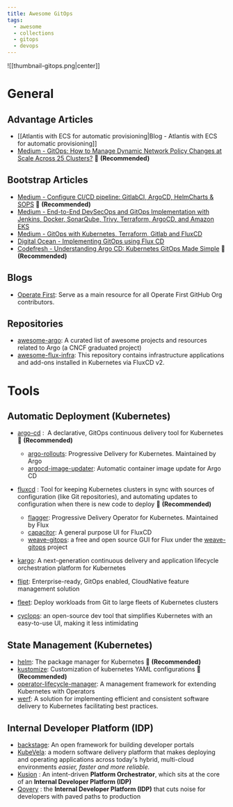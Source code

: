 ```yaml
---
title: Awesome GitOps
tags:
  - awesome
  - collections
  - gitops
  - devops
---
```


![[thumbnail-gitops.png|center]]

# General

## Advantage Articles

- [[Atlantis with ECS for automatic provisioning|Blog - Atlantis with ECS for automatic provisioning]]
- [Medium - GitOps: How to Manage Dynamic Network Policy Changes at Scale Across 25 Clusters?](https://itnext.io/gitops-how-to-manage-dynamic-network-policy-changes-at-scale-across-25-clusters-0727ce1145e5) 🌟 **(Recommended)**
## Bootstrap Articles

- [Medium - Configure CI/CD pipeline: GitlabCI, ArgoCD, HelmCharts & SOPS](https://medium.com/@golaneduard1/configure-ci-cd-pipeline-gitlabci-argocd-helmcharts-sops-3cbf94f300ed) 🌟 **(Recommended)**
- [Medium - End-to-End DevSecOps and GitOps Implementation with Jenkins, Docker, SonarQube, Trivy, Terraform, ArgoCD, and Amazon EKS](https://medium.com/@harsh05/end-to-end-devsecops-and-gitops-implementation-with-jenkins-docker-sonarqube-trivy-terraform-3ae842882b75)
- [Medium - GitOps with Kubernetes, Terraform, Gitlab and FluxCD](https://medium.com/@prag-matic/gitops-with-kubernetes-terraform-gitlab-and-fluxcd-2875d1010dac)
- [Digital Ocean - Implementing GitOps using Flux CD](https://www.digitalocean.com/community/developer-center/implementing-gitops-using-flux-cd)
- [Codefresh - Understanding Argo CD: Kubernetes GitOps Made Simple](https://codefresh.io/learn/argo-cd/) 🌟 **(Recommended)**
## Blogs

- [Operate First](https://www.operate-first.cloud/apps/content/README.html): Serve as a main resource for all Operate First GitHub Org contributors.
## Repositories

- [awesome-argo](https://github.com/akuity/awesome-argo): A curated list of awesome projects and resources related to Argo (a CNCF graduated project)
- [awesome-flux-infra](https://github.com/brainfair/awesome-flux-infra): This repository contains infrastructure applications and add-ons installed in Kubernetes via FluxCD v2.
# Tools

## Automatic Deployment (Kubernetes)

- [argo-cd](https://argo-cd.readthedocs.io/en/stable/) :  A declarative, GitOps continuous delivery tool for Kubernetes 🌟 **(Recommended)**
	- [argo-rollouts](https://github.com/argoproj/argo-rollouts): Progressive Delivery for Kubernetes. Maintained by Argo
	- [argocd-image-updater](https://github.com/argoproj-labs/argocd-image-updater): Automatic container image update for Argo CD

- [fluxcd](https://fluxcd.io/flux/) : Tool for keeping Kubernetes clusters in sync with sources of configuration (like Git repositories), and automating updates to configuration when there is new code to deploy 🌟 **(Recommended)**
	- [flagger](https://flagger.app/): Progressive Delivery Operator for Kubernetes. Maintained by Flux
	- [capacitor](https://github.com/gimlet-io/capacitor):  A general purpose UI for FluxCD
	- [weave-gitops](https://github.com/weaveworks/weave-gitops): a free and open source GUI for Flux under the [weave-gitops](https://web.archive.org/web/20230314183054/https://docs.gitops.weave.works/docs/intro/) project

- [kargo](https://docs.kargo.io/): A next-generation continuous delivery and application lifecycle orchestration platform for Kubernetes
- [flipt](https://github.com/flipt-io/flipt): Enterprise-ready, GitOps enabled, CloudNative feature management solution
- [fleet](https://github.com/rancher/fleet): Deploy workloads from Git to large fleets of Kubernetes clusters
- [cyclops](https://github.com/cyclops-ui/cyclops): an open-source dev tool that simplifies Kubernetes with an easy-to-use UI, making it less intimidating
## State Management (Kubernetes)

- [helm](https://helm.sh/): The package manager for Kubernetes 🌟 **(Recommended)**
- [kustomize](https://github.com/kubernetes-sigs/kustomize): Customization of kubernetes YAML configurations 🌟 **(Recommended)**
- [operator-lifecycle-manager](https://github.com/operator-framework/operator-lifecycle-manager): A management framework for extending Kubernetes with Operators
- [werf](https://github.com/werf/werf): A solution for implementing efficient and consistent software delivery to Kubernetes facilitating best practices.
## Internal Developer Platform (IDP)

- [backstage](https://github.com/backstage/backstage): An open framework for building developer portals
- [KubeVela](https://kubevela.io/): a modern software delivery platform that makes deploying and operating applications across today's hybrid, multi-cloud environments _easier, faster and more reliable._
- [Kusion](https://www.kusionstack.io/docs/) : An intent-driven **Platform Orchestrator**, which sits at the core of an **Internal Developer Platform (IDP)**
- [Qovery](https://hub.qovery.com/docs/getting-started/what-is-qovery/) : the **Internal Developer Platform (IDP)** that cuts noise for developers with paved paths to production
